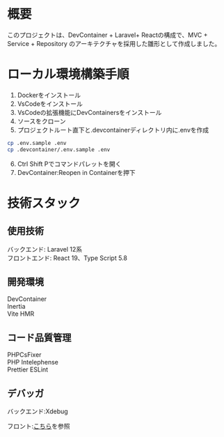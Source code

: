# 概要

このプロジェクトは、DevContainer + Laravel+ Reactの構成で、MVC + Service + Repository のアーキテクチャを採用した雛形として作成しました。

# ローカル環境構築手順

1. Dockerをインストール
2. VsCodeをインストール
3. VsCodeの拡張機能にDevContainersをインストール
4. ソースをクローン
5. プロジェクトルート直下と.devcontainerディレクトリ内に.envを作成

```bash
cp .env.sample .env
cp .devcontainer/.env.sample .env
```

6. Ctrl Shift Pでコマンドパレットを開く<br>
7. DevContainer:Reopen in Containerを押下

# 技術スタック

## 使用技術

バックエンド: Laravel 12系<br>
フロントエンド: React 19、Type Script 5.8

## 開発環境

DevContainer<br>
Inertia<br>
Vite HMR

## コード品質管理

PHPCsFixer<br>
PHP Intelephense<br>
Prettier
ESLint

## デバッガ

バックエンド:Xdebug

フロント:[こちら](https://zenn.dev/chida/articles/a12f72ed8153b0)を参照
